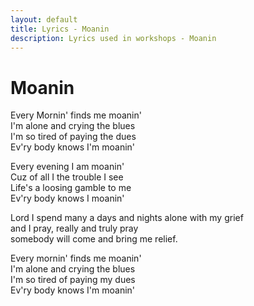 ```yaml
---
layout: default
title: Lyrics - Moanin
description: Lyrics used in workshops - Moanin
---
```


# Moanin
Every Mornin' finds me moanin'  
I'm alone and crying the blues  
I'm so tired of paying the dues  
Ev'ry body knows I'm moanin'  

Every evening I am moanin'  
Cuz of all I the trouble I see  
Life's a loosing gamble to me  
Ev'ry body knows I moanin'  

Lord I spend many a days and nights alone with my grief  
and I pray, really and truly pray  
somebody will come and bring me relief.  

Every mornin' finds me moanin'  
I'm alone and crying the blues  
I'm so tired of paying my dues  
Ev'ry body knows I'm moanin'  